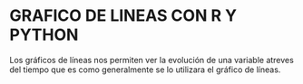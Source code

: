 # GRAFICO DE LINEAS CON R Y PYTHON

Los gráficos de líneas nos permiten ver la evolución de una variable atreves del tiempo que es como generalmente se lo utilizara el gráfico de líneas.